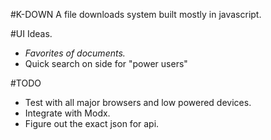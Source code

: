 #K-DOWN
A file downloads system built mostly in javascript.

#UI Ideas. 
- *Favorites of documents.*
- Quick search on side for "power users"

#TODO
- Test with all major browsers and low powered devices.
- Integrate with Modx.
- Figure out the exact json for api.
